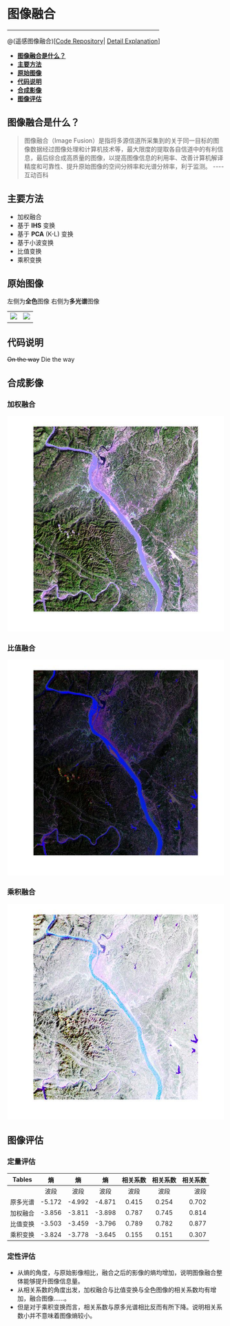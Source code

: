 # 图像融合
<hr width=70% size = 3 color=red alingn = center />

@(遥感图像融合)[[Code Repository](https://github.com/JinlongLi2016/RemoteSensingImaglanation)| [Detail Explanation](http://www.baike.com/wiki/%E5%9B%BE%E5%83%8F%E8%9E%8D%E5%90%88)]

+ [**图像融合是什么？**](https://github.com/JinlongLi2016/RemoteSensingImageProcessor/tree/master/2%20merge%20Fusion#什么是图像融合)
+ [**主要方法**](https://github.com/JinlongLi2016/RemoteSensingImageProcessor/tree/master/2%20merge%20Fusion#主要方法)
+ [**原始图像**](https://github.com/JinlongLi2016/RemoteSensingImageProcessor/tree/master/2%20merge%20Fusion#原始图像)
+ [**代码说明**](https://github.com/JinlongLi2016/RemoteSensingImageProcessor/tree/master/2%20merge%20Fusion#代码说明)
+ [**合成影像**](https://github.com/JinlongLi2016/RemoteSensingImageProcessor/tree/master/2%20merge%20Fusion#合成影像)
+ [**图像评估**](https://github.com/JinlongLi2016/RemoteSensingImageProcessor/tree/master/2%20merge%20Fusion#图像评估)


## 图像融合是什么？

>图像融合（Image Fusion）是指将多源信道所采集到的关于同一目标的图像数据经过图像处理和计算机技术等，最大限度的提取各自信道中的有利信息，最后综合成高质量的图像，以提高图像信息的利用率、改善计算机解译精度和可靠性、提升原始图像的空间分辨率和光谱分辨率，利于监测。 ---- 互动百科

## 主要方法
* 加权融合
* 基于 **IHS** 变换
* 基于 **PCA** (K-L) 变换
* 基于小波变换
* 比值变换
* 乘积变换
## 原始图像
左侧为**全色**图像 右侧为**多光谱**图像
<table><tr>
<td><img src=spot.bmp height = 500 border=0></td>
<td><img src=tm_743.bmp height = 500 border=0></td>
</tr></table>


## 代码说明

 ~~On the way~~ Die the way

## 合成影像
### 加权融合
<img src = '加权融合.jpg' height = 500 alt = '加权融合 image'/>

### 比值融合
<img src = '比值变换融合.jpg' height = 500 alt = '比值变换融合 image'/>

### 乘积融合
<img src = '乘积变换.jpg' height = 500 alt = '乘积 image'/>

## 图像评估

###  定量评估

| Tables        |  熵      |     熵   | 熵 | 相关系数| 相关系数| 相关系数|
| ------------- |:-------:|:----------:|:--------:|:------:|:------:|----:|
|        | 波段     | 波段       | 波段      | 波段    |     波段 |    波段
| 原多光谱       | -5.172    |   -4.992 |  -4.871  |  0.415 | 0.254 |  0.702
| 加权融合       | -3.856    |   -3.811 |-3.898    |  0.787 |  0.745|  0.814
| 比值变换       | -3.503    |   -3.459 | -3.796   | 0.789  | 0.782 | 0.877
| 乘积变换       | -3.824    |   -3.778 | -3.645   | 0.155  |   0.151|   0.307


###  定性评估
+ 从熵的角度，与原始影像相比，融合之后的影像的熵均增加，说明图像融合整体能够提升图像信息量。
+ 从相关系数的角度出发，加权融合与比值变换与全色图像的相关系数均有增加，融合图像......。
+ 但是对于乘积变换而言，相关系数与原多光谱相比反而有所下降。说明相关系数小并不意味着图像熵较小。